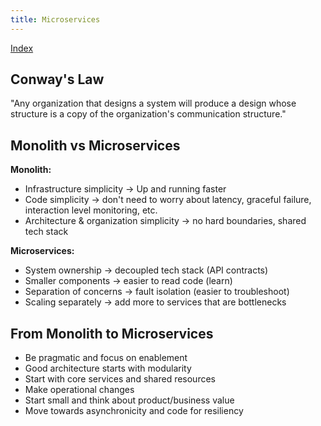 ```yaml
---
title: Microservices
---
```


[Index](index.md)

## Conway's Law

"Any organization that designs a system will produce a design whose structure is a copy of the organization's communication structure."

## Monolith vs Microservices

**Monolith:**

* Infrastructure simplicity -> Up and running faster
* Code simplicity -> don't need to worry about latency, graceful failure, interaction level monitoring, etc.
* Architecture & organization simplicity -> no hard boundaries, shared tech stack

**Microservices:**

* System ownership -> decoupled tech stack (API contracts)
* Smaller components -> easier to read code (learn)
* Separation of concerns -> fault isolation (easier to troubleshoot)
* Scaling separately -> add more to services that are bottlenecks

## From Monolith to Microservices

* Be pragmatic and focus on enablement
* Good architecture starts with modularity
* Start with core services and shared resources
* Make operational changes
* Start small and think about product/business value
* Move towards asynchronicity and code for resiliency
